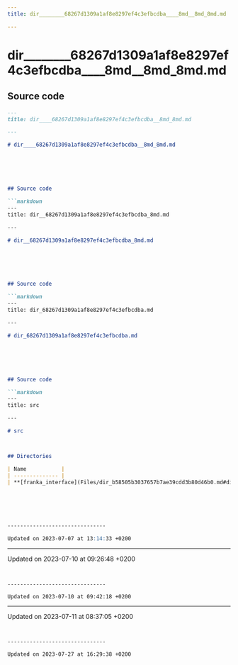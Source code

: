```yaml
---
title: dir________68267d1309a1af8e8297ef4c3efbcdba____8md__8md_8md.md

---
```


# dir________68267d1309a1af8e8297ef4c3efbcdba____8md__8md_8md.md






## Source code

```markdown
---
title: dir____68267d1309a1af8e8297ef4c3efbcdba__8md_8md.md

---

# dir____68267d1309a1af8e8297ef4c3efbcdba__8md_8md.md






## Source code

```markdown
---
title: dir__68267d1309a1af8e8297ef4c3efbcdba_8md.md

---

# dir__68267d1309a1af8e8297ef4c3efbcdba_8md.md






## Source code

```markdown
---
title: dir_68267d1309a1af8e8297ef4c3efbcdba.md

---

# dir_68267d1309a1af8e8297ef4c3efbcdba.md






## Source code

```markdown
---
title: src

---

# src



## Directories

| Name           |
| -------------- |
| **[franka_interface](Files/dir_b58505b3037657b7ae39cdd3b80d46b0.md#dir-franka-interface)**  |






-------------------------------

Updated on 2023-07-07 at 13:14:33 +0200
```


-------------------------------

Updated on 2023-07-10 at 09:26:48 +0200
```


-------------------------------

Updated on 2023-07-10 at 09:42:18 +0200
```


-------------------------------

Updated on 2023-07-11 at 08:37:05 +0200
```


-------------------------------

Updated on 2023-07-27 at 16:29:38 +0200
